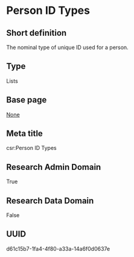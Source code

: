 # Person ID Types
## Short definition
The nominal type of unique ID used for a person.
## Type
Lists
## Base page
[None](../Objects/None.md)
## Meta title
csr:Person ID Types
## Research Admin Domain
True
## Research Data Domain
False
## UUID
d61c15b7-1fa4-4f80-a33a-14a6f0d0637e
